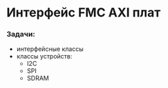 # Интерфейс FMC AXI плат

### Задачи:

- интерфейсные классы
- классы устройств:
  - I2C
  - SPI
  - SDRAM
